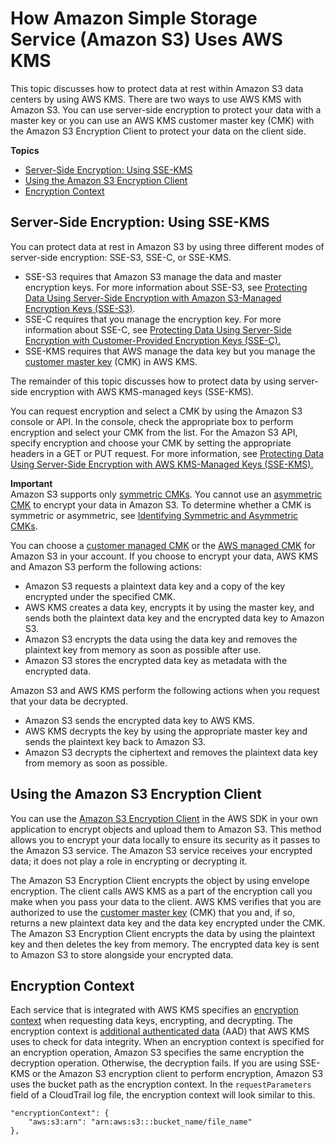 # How Amazon Simple Storage Service \(Amazon S3\) Uses AWS KMS<a name="services-s3"></a>

This topic discusses how to protect data at rest within Amazon S3 data centers by using AWS KMS\. There are two ways to use AWS KMS with Amazon S3\. You can use server\-side encryption to protect your data with a master key or you can use an AWS KMS customer master key \(CMK\) with the Amazon S3 Encryption Client to protect your data on the client side\. 

**Topics**
+ [Server\-Side Encryption: Using SSE\-KMS](#sse)
+ [Using the Amazon S3 Encryption Client](#sse-client)
+ [Encryption Context](#s3-encryption-context)

## Server\-Side Encryption: Using SSE\-KMS<a name="sse"></a>

You can protect data at rest in Amazon S3 by using three different modes of server\-side encryption: SSE\-S3, SSE\-C, or SSE\-KMS\. 
+ SSE\-S3 requires that Amazon S3 manage the data and master encryption keys\. For more information about SSE\-S3, see [Protecting Data Using Server\-Side Encryption with Amazon S3\-Managed Encryption Keys \(SSE\-S3\)](https://docs.aws.amazon.com/AmazonS3/latest/dev/UsingServerSideEncryption.html)\.
+ SSE\-C requires that you manage the encryption key\. For more information about SSE\-C, see [Protecting Data Using Server\-Side Encryption with Customer\-Provided Encryption Keys \(SSE\-C\)\. ](https://docs.aws.amazon.com/AmazonS3/latest/dev/ServerSideEncryptionCustomerKeys.html) 
+ SSE\-KMS requires that AWS manage the data key but you manage the [customer master key](concepts.md#master_keys) \(CMK\) in AWS KMS\. 

The remainder of this topic discusses how to protect data by using server\-side encryption with AWS KMS\-managed keys \(SSE\-KMS\)\. 

You can request encryption and select a CMK by using the Amazon S3 console or API\. In the console, check the appropriate box to perform encryption and select your CMK from the list\. For the Amazon S3 API, specify encryption and choose your CMK by setting the appropriate headers in a GET or PUT request\. For more information, see [ Protecting Data Using Server\-Side Encryption with AWS KMS\-Managed Keys \(SSE\-KMS\)\. ](https://docs.aws.amazon.com/AmazonS3/latest/dev/UsingKMSEncryption.html) 

**Important**  
Amazon S3 supports only [symmetric CMKs](symm-asymm-concepts.md#symmetric-cmks)\. You cannot use an [asymmetric CMK](symm-asymm-concepts.md#asymmetric-cmks) to encrypt your data in Amazon S3\. To determine whether a CMK is symmetric or asymmetric, see [Identifying Symmetric and Asymmetric CMKs](find-symm-asymm.md)\.

You can choose a [customer managed CMK](concepts.md#customer-cmk) or the [AWS managed CMK](concepts.md#aws-managed-cmk) for Amazon S3 in your account\. If you choose to encrypt your data, AWS KMS and Amazon S3 perform the following actions:
+ Amazon S3 requests a plaintext data key and a copy of the key encrypted under the specified CMK\.
+ AWS KMS creates a data key, encrypts it by using the master key, and sends both the plaintext data key and the encrypted data key to Amazon S3\.
+ Amazon S3 encrypts the data using the data key and removes the plaintext key from memory as soon as possible after use\. 
+ Amazon S3 stores the encrypted data key as metadata with the encrypted data\. 

Amazon S3 and AWS KMS perform the following actions when you request that your data be decrypted\. 
+ Amazon S3 sends the encrypted data key to AWS KMS\.
+ AWS KMS decrypts the key by using the appropriate master key and sends the plaintext key back to Amazon S3\.
+ Amazon S3 decrypts the ciphertext and removes the plaintext data key from memory as soon as possible\. 

## Using the Amazon S3 Encryption Client<a name="sse-client"></a>

You can use the [Amazon S3 Encryption Client](https://docs.aws.amazon.com/AmazonS3/latest/dev/UsingClientSideEncryption.html) in the AWS SDK in your own application to encrypt objects and upload them to Amazon S3\. This method allows you to encrypt your data locally to ensure its security as it passes to the Amazon S3 service\. The Amazon S3 service receives your encrypted data; it does not play a role in encrypting or decrypting it\. 

The Amazon S3 Encryption Client encrypts the object by using envelope encryption\. The client calls AWS KMS as a part of the encryption call you make when you pass your data to the client\. AWS KMS verifies that you are authorized to use the [customer master key](concepts.md#master_keys) \(CMK\) that you and, if so, returns a new plaintext data key and the data key encrypted under the CMK\. The Amazon S3 Encryption Client encrypts the data by using the plaintext key and then deletes the key from memory\. The encrypted data key is sent to Amazon S3 to store alongside your encrypted data\. 

## Encryption Context<a name="s3-encryption-context"></a>

Each service that is integrated with AWS KMS specifies an [encryption context](concepts.md#encrypt_context) when requesting data keys, encrypting, and decrypting\. The encryption context is [additional authenticated data](https://docs.aws.amazon.com/crypto/latest/userguide/cryptography-concepts.html#term-aad) \(AAD\) that AWS KMS uses to check for data integrity\. When an encryption context is specified for an encryption operation, Amazon S3 specifies the same encryption the decryption operation\. Otherwise, the decryption fails\. If you are using SSE\-KMS or the Amazon S3 encryption client to perform encryption, Amazon S3 uses the bucket path as the encryption context\. In the `requestParameters` field of a CloudTrail log file, the encryption context will look similar to this\. 

```
"encryptionContext": {
    "aws:s3:arn": "arn:aws:s3:::bucket_name/file_name"
},
```
